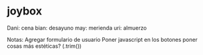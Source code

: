# joybox

Dani: cena
bian: desayuno
may: merienda
uri: almuerzo

Notas:
Agregar formulario de usuario
Poner javascript en los botones
poner cosas más estéticas? (.trim())
